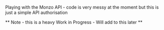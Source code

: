 Playing with the Monzo API - code is very messy at the moment but this is just a simple API authorisation

** Note - this is a heavy Work in Progress - Will add to this later **